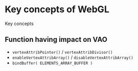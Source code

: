 # Key concepts of WebGL

Key concepts

## Function having impact on VAO

- `vertexAttribPointer()` / `vertexAttribDivisor()`
- `enableVertexAttribArray()` / `disableVertexAttribArray()`
- `bindBuffer( ELEMENTS_ARRAY_BUFFER )`
